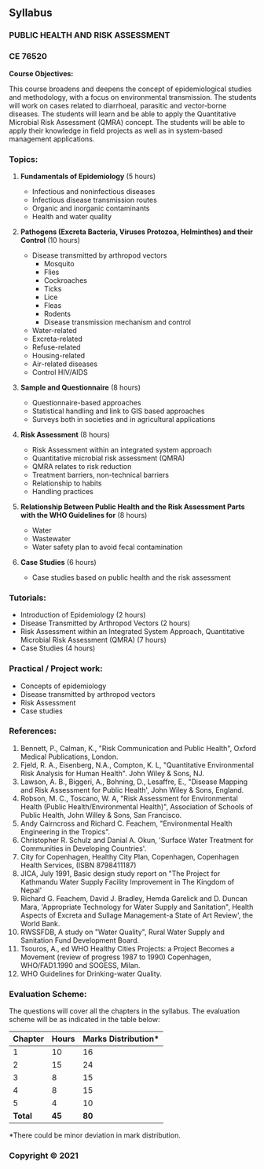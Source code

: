 ## Syllabus

### **PUBLIC HEALTH AND RISK ASSESSMENT**
### **CE 76520**

**Course Objectives:**

This course broadens and deepens the concept of epidemiological studies and methodology, with a focus on environmental transmission. The students will work on cases related to diarrhoeal, parasitic and vector-borne diseases. The students will learn and be able to apply the Quantitative Microbial Risk Assessment (QMRA) concept. The students will be able to apply their knowledge in field projects as well as in system-based management applications.

### **Topics:**

1. **Fundamentals of Epidemiology** (5 hours)
    - Infectious and noninfectious diseases
    - Infectious disease transmission routes
    - Organic and inorganic contaminants
    - Health and water quality

2. **Pathogens (Excreta Bacteria, Viruses Protozoa, Helminthes) and their Control** (10 hours)
    - Disease transmitted by arthropod vectors
        - Mosquito
        - Flies
        - Cockroaches
        - Ticks
        - Lice
        - Fleas
        - Rodents
        - Disease transmission mechanism and control
    - Water-related
    - Excreta-related
    - Refuse-related
    - Housing-related
    - Air-related diseases
    - Control HIV/AIDS

3. **Sample and Questionnaire** (8 hours)
    - Questionnaire-based approaches
    - Statistical handling and link to GIS based approaches
    - Surveys both in societies and in agricultural applications

4. **Risk Assessment** (8 hours)
    - Risk Assessment within an integrated system approach
    - Quantitative microbial risk assessment (QMRA)
    - QMRA relates to risk reduction
    - Treatment barriers, non-technical barriers
    - Relationship to habits
    - Handling practices

5. **Relationship Between Public Health and the Risk Assessment Parts with the WHO Guidelines for** (8 hours)
    - Water
    - Wastewater
    - Water safety plan to avoid fecal contamination

6. **Case Studies** (6 hours)
    - Case studies based on public health and the risk assessment

### **Tutorials:**

- Introduction of Epidemiology (2 hours)
- Disease Transmitted by Arthropod Vectors (2 hours)
- Risk Assessment within an Integrated System Approach, Quantitative Microbial Risk Assessment (QMRA) (7 hours)
- Case Studies (4 hours)

### **Practical / Project work:**

- Concepts of epidemiology
- Disease transmitted by arthropod vectors
- Risk Assessment
- Case studies

### **References:**

1. Bennett, P., Calman, K., "Risk Communication and Public Health", Oxford Medical Publications, London.
2. Fjeld, R. A., Eisenberg, N.A., Compton, K. L, "Quantitative Environmental Risk Analysis for Human Health". John Wiley & Sons, NJ.
3. Lawson, A. B., Biggeri, A., Bohning, D., Lesaffre, E., "Disease Mapping and Risk Assessment for Public Health', John Wiley & Sons, England.
4. Robson, M. C., Toscano, W. A, "Risk Assessment for Environmental Health (Public Health/Environmental Health)", Association of Schools of Public Health, John Willey & Sons, San Francisco.
5. Andy Cairncross and Richard C. Feachem, "Environmental Health Engineering in the Tropics".
6. Christopher R. Schulz and Danial A. Okun, 'Surface Water Treatment for Communities in Developing Countries'.
7. City for Copenhagen, Healthy City Plan, Copenhagen, Copenhagen Health Services, (ISBN 8798411187)
8. JICA, July 1991, Basic design study report on "The Project for Kathmandu Water Supply Facility Improvement in The Kingdom of Nepal'
9. Richard G. Feachem, David J. Bradley, Hemda Garelick and D. Duncan Mara, 'Appropriate Technology for Water Supply and Sanitation", Health Aspects of Excreta and Sullage Management-a State of Art Review', the World Bank.
10. RWSSFDB, A study on "Water Quality", Rural Water Supply and Sanitation Fund Development Board.
11. Tsouros, A., ed WHO Healthy Cities Projects: a Project Becomes a Movement (review of progress 1987 to 1990) Copenhagen, WHO/FAD1.1990 and SOGESS, Milan.
12. WHO Guidelines for Drinking-water Quality.

### **Evaluation Scheme:**

The questions will cover all the chapters in the syllabus. The evaluation scheme will be as indicated in the table below:

| Chapter | Hours | Marks Distribution* |
|---|---|---|
| 1 | 10 | 16 |
| 2 | 15 | 24 |
| 3 | 8 | 15 |
| 4 | 8 | 15 |
| 5 | 4 | 10 |
| **Total** | **45** | **80** |

*There could be minor deviation in mark distribution.

### **Copyright © 2021** 
